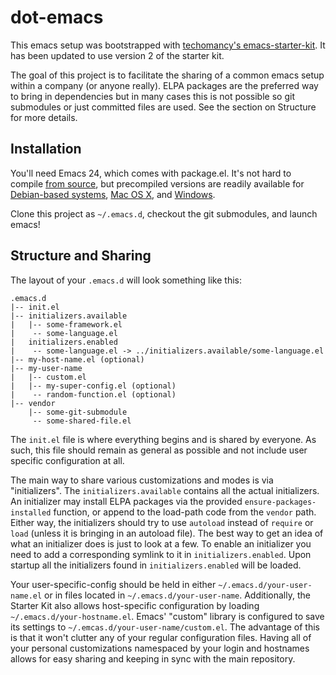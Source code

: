 # dot-emacs

This emacs setup was bootstrapped with [techomancy's emacs-starter-kit](http://github.com/technomancy/emacs-starter-kit/).
It has been updated to use version 2 of the starter kit.

The goal of this project is to facilitate the sharing of a common emacs setup
within a company (or anyone really).  ELPA packages are the preferred way
to bring in dependencies but in many cases this is not possible so git submodules
or just committed files are used.  See the section on Structure for more details.

## Installation

You'll need Emacs 24, which comes with package.el. It's not hard to
compile [from source](http://github.com/emacsmirror/emacs), but
precompiled versions are readily available for
[Debian-based systems](http://emacs.naquadah.org/),
[Mac OS X](http://emacsformacosx.com/builds), and
[Windows](http://code.google.com/p/emacs-for-windows/updates/list).

Clone this project as `~/.emacs.d`, checkout the git submodules, and launch emacs!

## Structure and Sharing

The layout of your `.emacs.d` will look something like this:

    .emacs.d
    |-- init.el
    |-- initializers.available
    |   |-- some-framework.el
    |    -- some-language.el
    |   initializers.enabled
    |    -- some-language.el -> ../initializers.available/some-language.el
    |-- my-host-name.el (optional)
    |-- my-user-name
    |   |-- custom.el
    |   |-- my-super-config.el (optional)
    |    -- random-function.el (optional)
    |-- vendor
        |-- some-git-submodule
         -- some-shared-file.el
        
The `init.el` file is where everything begins and is shared by everyone.
As such, this file should remain as general as possible and not include
user specific configuration at all.  

The main way to share various customizations and modes is via "initializers".
The `initializers.available` contains all the actual initializers.  An initializer
may install ELPA packages via the provided `ensure-packages-installed` function, or
append to the load-path code from the `vendor` path.  Either way, the
initializers should try to use `autoload` instead of `require` or
`load` (unless it is bringing in an autoload file). The best
way to get an idea of what an initializer does is just to look at a few.  To enable
an initializer you need to add a corresponding symlink to it in `initializers.enabled`.
Upon startup all the initializers found in `initializers.enabled` will be loaded.

Your user-specific-config should be
held in either `~/.emacs.d/your-user-name.el` or in files located in
`~/.emacs.d/your-user-name`.  Additionally, the Starter Kit also
allows host-specific configuration by loading
`~/.emacs.d/your-hostname.el`. Emacs' "custom" library is configured to save its settings to
`~/.emcas.d/your-user-name/custom.el`. The advantage of this is that it won't
clutter any of your regular configuration files.  Having all of your
personal customizations namespaced by your login and hostnames allows
for easy sharing and keeping in sync with the main repository.
